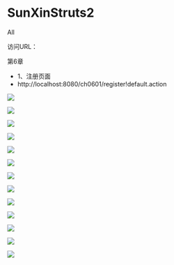 # SunXinStruts2
All 

访问URL：

第6章

- 1、注册页面
- http://localhost:8080/ch0601/register!default.action


![](https://github.com/CoderDream/SunXinStruts2/blob/master/ch0601/doc/snap/160101.png)

![](https://github.com/CoderDream/SunXinStruts2/blob/master/ch0601/doc/snap/160102.png)

![](https://github.com/CoderDream/SunXinStruts2/blob/master/ch0601/doc/snap/160103.png)

![](https://github.com/CoderDream/SunXinStruts2/blob/master/ch0601/doc/snap/160104.png)

![](https://github.com/CoderDream/SunXinStruts2/blob/master/ch0601/doc/snap/160105.png)

![](https://github.com/CoderDream/SunXinStruts2/blob/master/ch0601/doc/snap/160106.png)

![](https://github.com/CoderDream/SunXinStruts2/blob/master/ch0601/doc/snap/160107.png)

![](https://github.com/CoderDream/SunXinStruts2/blob/master/ch0601/doc/snap/160108.png)

![](https://github.com/CoderDream/SunXinStruts2/blob/master/ch0601/doc/snap/160109.png)

![](https://github.com/CoderDream/SunXinStruts2/blob/master/ch0601/doc/snap/160110.png)

![](https://github.com/CoderDream/SunXinStruts2/blob/master/ch0601/doc/snap/160111.png)

![](https://github.com/CoderDream/SunXinStruts2/blob/master/ch0601/doc/snap/160112.png)

![](https://github.com/CoderDream/SunXinStruts2/blob/master/ch0601/doc/snap/160113.png)